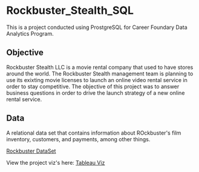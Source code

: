 # Rockbuster_Stealth_SQL
This is a project conducted using ProstgreSQL for Career Foundary Data Analytics Program.

## Objective
Rockbuster Stealth LLC is a movie rental company that used to have stores around the world. The Rockbuster Stealth management team is planning to use its exixting movie licenses to launch an online video rental service in order to stay competitive.
The objective of this project was to answer business questions in order to drive the launch strategy of a new online rental service.

## Data
A relational data set that contains information about ROckbuster's film inventory, customers, and payments, among other things.

[Rockbuster DataSet](https://www.postgresqltutorial.com/wp-content/uploads/2019/05/dvdrental.zip)

View the project viz's here: [Tableau Viz](https://public.tableau.com/app/profile/keerthana.sampath.kumar/viz/ROCKBUSTERSTEALTHPROJECT/Story1)
